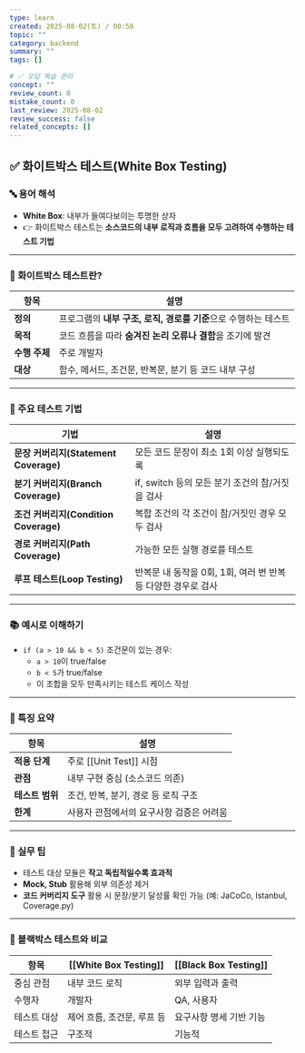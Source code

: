 ```yaml
---
type: learn
created: 2025-08-02(토) / 00:58
topic: ""
category: backend
summary: ""
tags: []

# ✅ 오답 복습 관리
concept: ""
review_count: 0
mistake_count: 0
last_review: 2025-08-02
review_success: false
related_concepts: []
---
```

## ✅ 화이트박스 테스트(White Box Testing)

### 🔤 용어 해석

- **White Box**: 내부가 들여다보이는 투명한 상자
- 👉 화이트박스 테스트는 **소스코드의 내부 로직과 흐름을 모두 고려하여 수행하는 테스트 기법**

---

### 🧩 화이트박스 테스트란?

| 항목 | 설명 |
|------|------|
| **정의** | 프로그램의 **내부 구조, 로직, 경로를 기준**으로 수행하는 테스트 |
| **목적** | 코드 흐름을 따라 **숨겨진 논리 오류나 결함**을 조기에 발견 |
| **수행 주체** | 주로 개발자 |
| **대상** | 함수, 메서드, 조건문, 반복문, 분기 등 코드 내부 구성 |

---

### 🧱 주요 테스트 기법

| 기법                              | 설명                                     |
| ------------------------------- | -------------------------------------- |
| **문장 커버리지(Statement Coverage)** | 모든 코드 문장이 최소 1회 이상 실행되도록               |
| **분기 커버리지(Branch Coverage)**    | if, switch 등의 모든 분기 조건의 참/거짓을 검사       |
| **조건 커버리지(Condition Coverage)** | 복합 조건의 각 조건이 참/거짓인 경우 모두 검사            |
| **경로 커버리지(Path Coverage)**      | 가능한 모든 실행 경로를 테스트                      |
| **루프 테스트(Loop Testing)**        | 반복문 내 동작을 0회, 1회, 여러 번 반복 등 다양한 경우로 검사 |

---

### 📚 예시로 이해하기

- `if (a > 10 && b < 5)` 조건문이 있는 경우:
  - `a > 10`이 true/false
  - `b < 5`가 true/false
  - 이 조합을 모두 만족시키는 테스트 케이스 작성

---

### 🧠 특징 요약

| 항목 | 설명 |
|------|------|
| **적용 단계** | 주로 [[Unit Test]] 시점 |
| **관점** | 내부 구현 중심 (소스코드 의존) |
| **테스트 범위** | 조건, 반복, 분기, 경로 등 로직 구조 |
| **한계** | 사용자 관점에서의 요구사항 검증은 어려움 |

---

### 🎯 실무 팁

- 테스트 대상 모듈은 **작고 독립적일수록 효과적**
- **Mock, Stub** 활용해 외부 의존성 제거
- **코드 커버리지 도구** 활용 시 문장/분기 달성률 확인 가능 (예: JaCoCo, Istanbul, Coverage.py)

---

### 🧩 블랙박스 테스트와 비교

| 항목 | [[White Box Testing]] | [[Black Box Testing]] |
|------|------------------------|------------------------|
| 중심 관점 | 내부 코드 로직 | 외부 입력과 출력 |
| 수행자 | 개발자 | QA, 사용자 |
| 테스트 대상 | 제어 흐름, 조건문, 루프 등 | 요구사항 명세 기반 기능 |
| 테스트 접근 | 구조적 | 기능적 |
